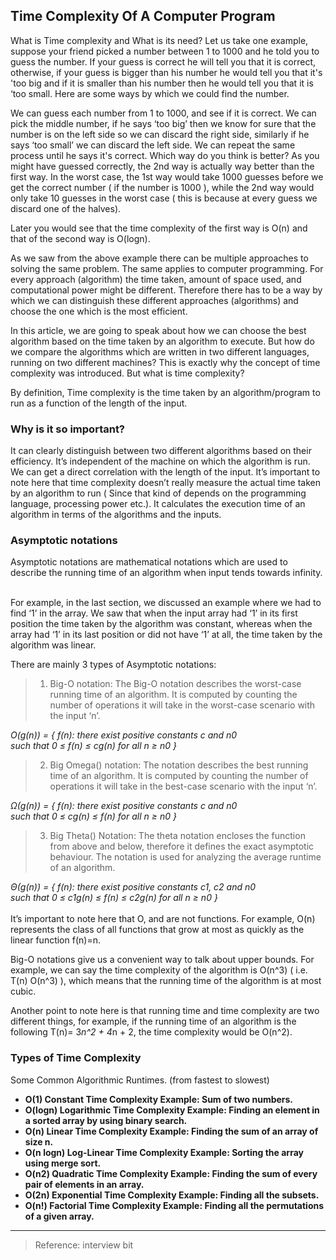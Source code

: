 ## Time Complexity Of A Computer Program

What is Time complexity and What is its need?
Let us take one example, suppose your friend picked a number between 1 to 1000 and he told you to guess the number. If your guess is correct he will tell you that it is correct, otherwise, if your guess is bigger than his number he would tell you that it's 'too big and if it is smaller than his number then he would tell you that it is ‘too small. Here are some ways by which we could find the number.

We can guess each number from 1 to 1000, and see if it is correct.
We can pick the middle number, if he says ‘too big’ then we know for sure that the number is on the left side so we can discard the right side, similarly if he says ‘too small’ we can discard the left side. We can repeat the same process until he says it's correct.
Which way do you think is better?
As you might have guessed correctly, the 2nd way is actually way better than the first way. In the worst case, the 1st way would take 1000 guesses before we get the correct number ( if the number is 1000 ), while the 2nd way would only take 10 guesses in the worst case ( this is because at every guess we discard one of the halves).

Later you would see that the time complexity of the first way is O(n) and that of the second way is O(logn).

As we saw from the above example there can be multiple approaches to solving the same problem. The same applies to computer programming. For every approach (algorithm) the time taken, amount of space used, and computational power might be different. Therefore there has to be a way by which we can distinguish these different approaches (algorithms) and choose the one which is the most efficient.

In this article, we are going to speak about how we can choose the best algorithm based on the time taken by an algorithm to execute. But how do we compare the algorithms which are written in two different languages, running on two different machines? This is exactly why the concept of time complexity was introduced. But what is time complexity?

By definition, Time complexity is the time taken by an algorithm/program to run as a function of the length of the input.

### Why is it so important?

It can clearly distinguish between two different algorithms based on their efficiency.
It’s independent of the machine on which the algorithm is run.
We can get a direct correlation with the length of the input.
It’s important to note here that time complexity doesn’t really measure the actual time taken by an algorithm to run ( Since that kind of depends on the programming language, processing power etc.). It calculates the execution time of an algorithm in terms of the algorithms and the inputs.

### Asymptotic notations
Asymptotic notations are mathematical notations which are used to describe the running time of an algorithm when input tends towards infinity.

<br/>For example, in the last section, we discussed an example where we had to find ‘1’ in the array. We saw that when the input array had ‘1’ in its first position the time taken by the algorithm was constant, whereas when the array had ‘1’ in its last position or did not have ‘1’ at all, the time taken by the algorithm was linear.

There are mainly 3 types of Asymptotic notations:

> 1. Big-O notation: The Big-O notation describes the worst-case running time of an algorithm. It is computed by counting the number of operations it will take in the worst-case scenario with the input ‘n’.

_O(g(n)) = { f(n): there exist positive constants c and n0<br/>
such that 0 ≤ f(n) ≤ cg(n) for all n ≥ n0 }_
> 2. Big Omega() notation: The notation describes the best running time of an algorithm. It is computed by counting the number of operations it will take in the best-case scenario with the input ‘n’.

_Ω(g(n)) = { f(n): there exist positive constants c and n0<br/>
such that 0 ≤ cg(n) ≤ f(n) for all n ≥ n0 }_
> 3. Big Theta() Notation: The theta notation encloses the function from above and below, therefore it defines the exact asymptotic behaviour. The notation is used for analyzing the average runtime of an algorithm.

_Θ(g(n)) = { f(n): there exist positive constants c1, c2 and n0<br/>
such that 0 ≤ c1g(n) ≤ f(n) ≤ c2g(n) for all n ≥ n0 }_<br/><br/>
It’s important to note here that O, and are not functions. For example, O(n) represents the class of all functions that grow at most as quickly as the linear function f(n)=n.

Big-O notations give us a convenient way to talk about upper bounds. For example, we can say the time complexity of the algorithm is O(n^3) ( i.e. T(n)  O(n^3) ), which means that the running time of the algorithm is at most cubic.

Another point to note here is that running time and time complexity are two different things, for example, if the running time of an algorithm is the following T(n)= 3*n^2 + 4*n + 2, the time complexity would be O(n^2).

### Types of Time Complexity
Some Common Algorithmic Runtimes. (from fastest to slowest)

*  **O(1)	Constant Time Complexity	Example: Sum of two numbers.**
* **O(logn)	Logarithmic Time Complexity	Example: Finding an element in a sorted array by using binary search.**
* **O(n)	Linear Time Complexity	Example: Finding the sum of an array of size n.**
* **O(n logn)	Log-Linear Time Complexity	Example: Sorting the array using merge sort.**
* **O(n2)	Quadratic Time Complexity	Example: Finding the sum of every pair of elements in an array.**
* **O(2n)	Exponential Time Complexity	Example: Finding all the subsets.**
* **O(n!)	Factorial Time Complexity	Example: Finding all the permutations of a given array.**

***

>Reference: interview bit